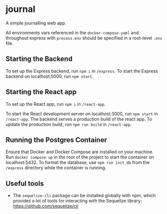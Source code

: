# journal
A simple journalling web app.

All environments vars referenced in the `docker-compose.yaml` and throughout express with `process.env` should be specified in a root-level `.env` file.

## Starting the Backend
To set up the Express backend, run `npm i` in `/express`. To start the Express backend on localhost:5000, run `npm start`.

## Starting the React app
To set up the React app, run `npm i` in `/react-app`.

To start the React development server on localhost:3000, run `npm start` in `/react-app`. The backend serves a production build of the react app. To update the production build, run `npm run build` in `/react-app`.

## Running the Postgres Container
Ensure that Docker and Docker Compose are installed on your machine. Run `docker compose up` in the root of the project to start the container on localhost:5432. To format the database, use `npm run init_db` from the `/express` directory while the container is running.

## Useful tools
- The `sequelize-cli` package can be installed globally with npm, which provides a lot of tools for interacting with the Sequelize library: https://github.com/sequelize/cli

